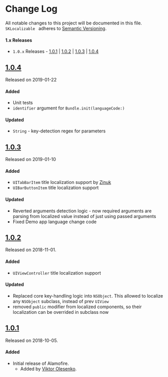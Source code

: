 # Change Log
All notable changes to this project will be documented in this file.
`SKLocalizable ` adheres to [Semantic Versioning](https://semver.org/).

#### 1.x Releases
- `1.0.x` Releases - [1.0.1](#101) | [1.0.2](#102) | [1.0.3](#103) | [1.0.4](#104)


## [1.0.4](https://github.com/steelkiwi/SKLocalizable/releases/tag/1.0.4)
Released on 2019-01-22

#### Added
- Unit tests
- `identifier` argument for `Bundle.init(languageCode:)`

#### Updated
- `String` - key-detection regex for parameters


## [1.0.3](https://github.com/steelkiwi/SKLocalizable/releases/tag/1.0.3)
Released on 2019-01-10

#### Added
- `UITabBarItem` title localization support by [Zinuk](https://github.com/zinukArtem)
- `UIBarButtonItem` title localization support

#### Updated
- Reverted arguments detection logic - now required arguments are parsing from localized value instead of just using passed arguments
- Fixed Demo app language change code


## [1.0.2](https://github.com/steelkiwi/SKLocalizable/releases/tag/1.0.2)
Released on 2018-11-01.

#### Added
- `UIViewController` title localization support

#### Updated
- Replaced core key-handling logic into `NSObject`. This allowed to localize any `NSObject` subclass, instead of prev `UIView`
- removed `public` modifier from localized components, so their localization can be overrided in subclass now


## [1.0.1](https://github.com/steelkiwi/SKLocalizable/releases/tag/1.0.1)
Released on 2018-10-05.

#### Added
- Initial release of Alamofire.
  - Added by [Viktor Olesenko](https://github.com/OlesenkoViktor).
